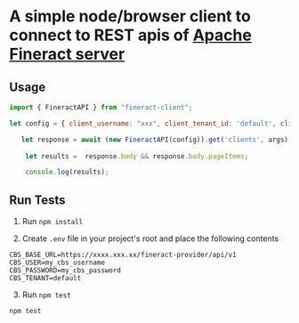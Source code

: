 # A simple node/browser client to connect to REST apis of [Apache Fineract server](https://demo.openmf.org/api-docs/apiLive.htm)

## Usage

```javascript
import { FineractAPI } from "fineract-client";

let config = { client_username: "xxx", client_tenant_id: 'default', client_base_url: "https://xxxx.in/fineract-provider/api/v1", client_password: "xxx" };

   let response = await (new FineractAPI(config)).get('clients', args);
    
    let results =  response.body && response.body.pageItems;

    console.log(results);


```

## Run Tests

1. Run `npm install`

2. Create `.env` file in your project's root and place the following contents

```
CBS_BASE_URL=https://xxxx.xxx.xx/fineract-provider/api/v1
CBS_USER=my_cbs_username
CBS_PASSWORD=my_cbs_password
CBS_TENANT=default
```
3. Run `npm test`

```shell
npm test
```
